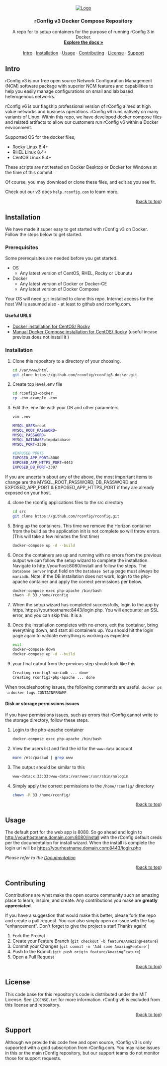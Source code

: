 <!-- References:
https://www.twilio.com/blog/get-started-docker-laravel
https://laravel-for-newbie.kejyun.com/en/advanced/scheduling/docker/
https://github.com/mohammadain/laravel-docker-cron/blob/master/Dockerfile -->

<!-- Improved compatibility of back to top link: See: https://github.com/othneildrew/Best-README-Template/pull/73 -->

<a name="readme-top"></a>

<!-- PROJECT LOGO -->
<br />
<div align="center">
  <a href="https://github.com/rconfig/rconfig3-docker">
    <img src="https://www.rconfig.com/images/new_logos/red_logos/artwork_red_horizontalArtboard_1_96px.png" alt="Logo" >
  </a>

  <h3 align="center">rConfig v3 Docker Compose Repository</h3>

  <p align="center">
    A repo for to setup containers for the purpose of running rConfig 3 in Docker.
    <br />
    <a href="https://www.rconfig.com/docs"><strong>Explore the docs »</strong></a>
    <br />
    <br />
    <a href="https://github.com/rconfig/rconfig3-docker/#intro">Intro</a>
    ·
    <a href="https://github.com/rconfig/rconfig3-docker/#setup">Installation</a>
    ·
    <a href="https://github.com/rconfig/rconfig3-docker/#usage">Usage</a>
    ·
    <a href="https://github.com/rconfig/rconfig3-docker/#contributing">Contributing</a>
    ·
    <a href="https://github.com/rconfig/rconfig3-docker/#license">License</a>
    ·
    <a href="https://github.com/rconfig/rconfig3-docker/#support">Support</a>
  </p>
</div>

<!-- Intro -->

<a name="intro"></a>

## Intro

rConfig v3 is our free open source Network Configuration Management (NCM) software package with superior NCM features and capabilities to help you easily manage configurations on small and lab based heterogenous networks.

rConfig v6 is our flagship professional version of rConfig aimed at high value networks and business operations. rConfig v6 runs natively on many variants of Linux. Within this repo, we have developed docker compose files and related artifacts to allow our customers run rConfig v6 within a Docker environment.

Supported OS for the docker files;

- Rocky Linux 8.4+
- RHEL Linux 8.4+
- CentOS Linux 8.4+

These scripts are not tested on Docker Desktop or Docker for Windows at the time of this commit.

Of course, you may download or clone these files, and edit as you see fit.

Check out our v3 docs `help.rconfig.com` to learn more.

<p align="right">(<a href="#readme-top">back to top</a>)</p>

<!-- Installation -->

<a name="setup"></a>

## Installation

We have made it super easy to get started with rConfig v3 on Docker. Follow the steps below to get started.

### Prerequisites

Some prerequisites are needed before you get started.

- OS
  - Any latest version of CentOS, RHEL, Rocky or Ubunutu
- Docker
  - Any latest version of Docker or Docker-CE
  - Any latest version of Docker Compose

Your OS will need `git` installed to clone this repo. Internet access for the host VM is assumed also - at least to github and rconfig.com.

#### Useful URLS

- [Docker installation for CentOS/ Rocky](https://docs.docker.com/engine/install/centos/)
- [Manual Docker Compose installation for CentOS/ Rocky](https://docs.docker.com/compose/install/other/) (useful incase previous does not install it )

### Installation

1. Clone this repository to a directory of your choosing.

   ```sh
   cd /var/www/html
   git clone https://github.com/rconfig/rconfig3-docker.git
   ```

2. Create top level .env file

   ```sh
   cd rconfig3-docker
   cp .env.example .env
   ```

3. Edit the .env file with your DB and other parameters

   ```sh
   vim .env
   ```

   ```sh
   MYSQL_USER=root
   MYSQL_ROOT_PASSWORD=
   MYSQL_PASSWORD=
   MYSQL_DATABASE=tmpdatabase
   MYSQL_PORT=3306

   #EXPOSED PORTS
   EXPOSED_APP_PORT=8080
   EXPOSED_APP_HTTPS_PORT=4443
   EXPOSED_DB_PORT=3307

   ```

If you are uncertain about any of the above, the most important items to change are the MYSQL_ROOT_PASSWORD, DB_PASSWORD and EXPOSED_APP_PORT & EXPOSED_APP_HTTPS_PORT if they are already exposed on your host.

4. clone the rconfig applications files to the src directory

   ```sh
   cd src
   git clone https://github.com/rconfig/rconfig.git
   ```

5. Bring up the containers. This time we remove the Horizon container from the build as the application init is not complete so will throw errors. (This will take a few minutes the first time)

   ```sh
   docker-compose up -d --build
   ```

6. Once the containers are up and running with no errors from the previous output we can follow the setup wizard to complete the installation. Navigate to http://yourhost:8080/install and follow the steps. The `Database Server` input field on the `Database Setup` page must always be `mariadb`.
   Note: if the DB installation does not work, login to the php-apache container and apply the correct permissions per below.

   ```sh
   docker-compose exec php-apache /bin/bash
   chwon -R 33 /home/rconfig
   ```

7. When the setup wizard has completed successfully, login to the app by https. https://yourhostname:8443/login.php. You will encounter an SSL error, and you can skip this. It is a

8. Once the installation completes with no errors, exit the container, bring everything down, and start all containers up. You should hit the login page again to validate everything is working as expected.

   ```sh
   exit
   docker-compose down
   docker-compose up -d --build
   ```

9. your final output from the previous step should look like this

   ```sh
   Creating rconfig3-mariadb ... done
   Creating rconfig3-php-apache ... done
   ```

When troubleshooting issues, the following commands are useful.
`docker ps -a`
`docker logs CONTAINERNAME`

#### Disk or storage permissions issues

If you have permissions issues, such as errors that rConfig cannot write to the storage directory, follow these steps.

1. Login to the php-apache container

   ```sh
   docker-compose exec php-apache /bin/bash
   ```

2. View the users list and find the id for the `www-data` account

   ```sh
   more /etc/passwd | grep www
   ```

3. The output should be similar to this

   ```sh
   www-data:x:33:33:www-data:/var/www:/usr/sbin/nologin
   ```

4. Simply apply the correct permissions to the `/home/rconfig/` directory
   ```sh
   chown -R 33 /home/rconfig/
   ```

<p align="right">(<a href="#readme-top">back to top</a>)</p>

<!-- USAGE EXAMPLES -->

<a name="usage"></a>

## Usage

The default port for the web app is 8080. So go ahead and login to http://yourhostname.domain.com:8080/install with the rConfig default creds per the documentation for install wizard. When the install is complete the login url will be https://yourhostname.domain.com:8443/login.php

_Please refer to the [Documentation](help.rconfig.com)_

<p align="right">(<a href="#readme-top">back to top</a>)</p>

<!-- CONTRIBUTING -->

<a name="contributing"></a>

## Contributing

Contributions are what make the open source community such an amazing place to learn, inspire, and create. Any contributions you make are **greatly appreciated**.

If you have a suggestion that would make this better, please fork the repo and create a pull request. You can also simply open an issue with the tag "enhancement".
Don't forget to give the project a star! Thanks again!

1. Fork the Project
2. Create your Feature Branch (`git checkout -b feature/AmazingFeature`)
3. Commit your Changes (`git commit -m 'Add some AmazingFeature'`)
4. Push to the Branch (`git push origin feature/AmazingFeature`)
5. Open a Pull Request

<p align="right">(<a href="#readme-top">back to top</a>)</p>

<!-- LICENSE -->

<a name="license"></a>

## License

This code base for this repository's code is distributed under the MIT License. See `LICENSE.txt` for more information. rConfig v6 is excluded from this license and repository.

<p align="right">(<a href="#readme-top">back to top</a>)</p>

<!-- https://github.com/othneildrew/Best-README-Template/blob/master/README.md -->

<a name="support"></a>

## Support

Although we provide this code free and open source, rConfig v3 is only supported with a gold subscription from rConfig.com. You may raise issues in this or the main rConfig repository, but our support teams do not monitor those for support requests.

